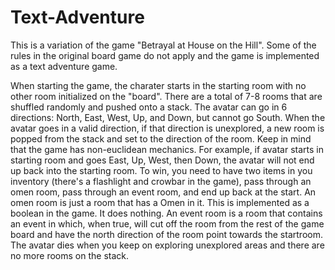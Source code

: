 # Text-Adventure
This is a variation of the game "Betrayal at House on the Hill". Some of the rules in the original board game do not apply and
the game is implemented as a text adventure game.

When starting the game, the charater starts in the starting room with no other room initialized on the "board". There are a total of 7-8
rooms that are shuffled randomly and pushed onto a stack. The avatar can go in 6 directions: North, East, West, Up, and Down, but cannot go 
South. When the avatar goes in a valid direction, if that direction is unexplored, a new room is popped from the stack and set to the
direction of the room. Keep in mind that the game has non-euclidean mechanics. For example, if avatar starts in starting room and goes 
East, Up, West, then Down, the avatar will not end up back into the starting room. To win, you need to have two items in you inventory
(there's a flashlight and crowbar in the game), pass through an omen room, pass through an event room, and end up back at the start. An omen
room is just a room that has a Omen in it. This is implemented as a boolean in the game. It does nothing. An event room is a room that contains
an event in which, when true, will cut off the room from the rest of the game board and have the north direction of the room point towards the 
startroom. The avatar dies when you keep on exploring unexplored areas and there are no more rooms on the stack.

